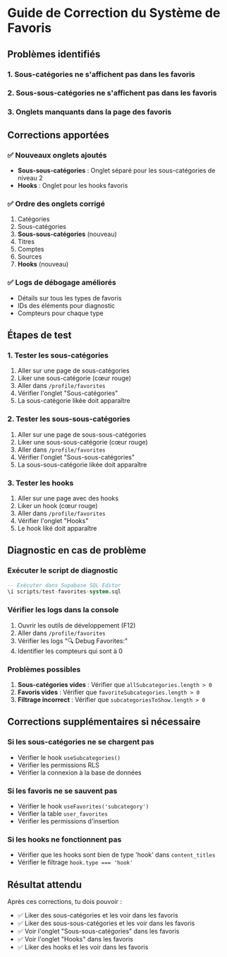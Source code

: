 # Guide de Correction du Système de Favoris

## Problèmes identifiés

### 1. Sous-catégories ne s'affichent pas dans les favoris
### 2. Sous-sous-catégories ne s'affichent pas dans les favoris  
### 3. Onglets manquants dans la page des favoris

## Corrections apportées

### ✅ Nouveaux onglets ajoutés
- **Sous-sous-catégories** : Onglet séparé pour les sous-catégories de niveau 2
- **Hooks** : Onglet pour les hooks favoris

### ✅ Ordre des onglets corrigé
1. Catégories
2. Sous-catégories
3. **Sous-sous-catégories** (nouveau)
4. Titres
5. Comptes
6. Sources
7. **Hooks** (nouveau)

### ✅ Logs de débogage améliorés
- Détails sur tous les types de favoris
- IDs des éléments pour diagnostic
- Compteurs pour chaque type

## Étapes de test

### 1. Tester les sous-catégories
1. Aller sur une page de sous-catégories
2. Liker une sous-catégorie (cœur rouge)
3. Aller dans `/profile/favorites`
4. Vérifier l'onglet "Sous-catégories"
5. La sous-catégorie likée doit apparaître

### 2. Tester les sous-sous-catégories
1. Aller sur une page de sous-sous-catégories
2. Liker une sous-sous-catégorie (cœur rouge)
3. Aller dans `/profile/favorites`
4. Vérifier l'onglet "Sous-sous-catégories"
5. La sous-sous-catégorie likée doit apparaître

### 3. Tester les hooks
1. Aller sur une page avec des hooks
2. Liker un hook (cœur rouge)
3. Aller dans `/profile/favorites`
4. Vérifier l'onglet "Hooks"
5. Le hook liké doit apparaître

## Diagnostic en cas de problème

### Exécuter le script de diagnostic
```sql
-- Exécuter dans Supabase SQL Editor
\i scripts/test-favorites-system.sql
```

### Vérifier les logs dans la console
1. Ouvrir les outils de développement (F12)
2. Aller dans `/profile/favorites`
3. Vérifier les logs "🔍 Debug Favorites:"
4. Identifier les compteurs qui sont à 0

### Problèmes possibles
1. **Sous-catégories vides** : Vérifier que `allSubcategories.length > 0`
2. **Favoris vides** : Vérifier que `favoriteSubcategories.length > 0`
3. **Filtrage incorrect** : Vérifier que `subcategoriesToShow.length > 0`

## Corrections supplémentaires si nécessaire

### Si les sous-catégories ne se chargent pas
- Vérifier le hook `useSubcategories()`
- Vérifier les permissions RLS
- Vérifier la connexion à la base de données

### Si les favoris ne se sauvent pas
- Vérifier le hook `useFavorites('subcategory')`
- Vérifier la table `user_favorites`
- Vérifier les permissions d'insertion

### Si les hooks ne fonctionnent pas
- Vérifier que les hooks sont bien de type 'hook' dans `content_titles`
- Vérifier le filtrage `hook.type === 'hook'`

## Résultat attendu

Après ces corrections, tu dois pouvoir :
- ✅ Liker des sous-catégories et les voir dans les favoris
- ✅ Liker des sous-sous-catégories et les voir dans les favoris
- ✅ Voir l'onglet "Sous-sous-catégories" dans les favoris
- ✅ Voir l'onglet "Hooks" dans les favoris
- ✅ Liker des hooks et les voir dans les favoris 